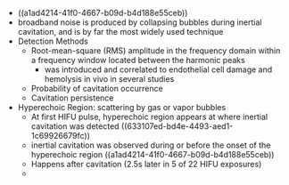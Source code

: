 - ((a1ad4214-41f0-4667-b09d-b4d188e55ceb))
- broadband noise is produced by collapsing bubbles during inertial cavitation, and is by far the most widely used technique
- Detection Methods
	- Root-mean-square (RMS) amplitude in the frequency domain within a frequency window located between the harmonic peaks
		- was introduced and correlated to endothelial cell damage and hemolysis in vivo in several studies
	- Probability of cavitation occurrence
	- Cavitation persistence
- Hyperechoic Region: scattering by gas or vapor bubbles
	- At first HIFU pulse, hyperechoic region appears at where inertial cavitation was detected
	  ((633107ed-bd4e-4493-aed1-1c69926679fc))
	- inertial cavitation was observed during or before the onset of the hyperechoic region
	  ((a1ad4214-41f0-4667-b09d-b4d188e55ceb))
	- Happens after cavitation (2.5s later in  5 of 22 HIFU exposures)
	-